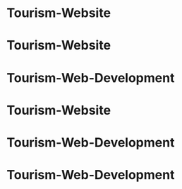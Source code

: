 # Tourism-Website
# Tourism-Website
# Tourism-Web-Development
# Tourism-Website
# Tourism-Web-Development
# Tourism-Web-Development
